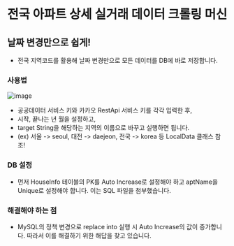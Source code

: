 # 전국 아파트 상세 실거래 데이터 크롤링 머신
## 날짜 변경만으로 쉽게!
 - 전국 지역코드를 활용해 날짜 변경만으로 모든 데이터를 DB에 바로 저장합니다.
 ### 사용법
![image](/uploads/2cf72a2e4fdebf46281c53438416d592/image.png)
 - 공공데이터 서비스 키와 카카오 RestApi 서비스 키를 각각 입력한 후,
 - 시작, 끝나는 년 월을 설정하고,
 - target String을 해당하는 지역의 이름으로 바꾸고 실행하면 됩니다.
 - (ex) 서울 -> seoul, 대전 -> daejeon, 전국 -> korea 등 LocalData 클래스 참조!

 ### DB 설정
  - 먼저 HouseInfo 테이블의 PK를 Auto Increase로 설정해야 하고 aptName을 Unique로 설정해야 합니다.
   이는 SQL 파일을 첨부했습니다.

 ### 해결해야 하는 점
  - MySQL의 정책 변경으로 replace into 실행 시 Auto Increase의 값이 증가합니다. 따라서 이를 해결하기 위한 해답을 찾고 있습니다.
